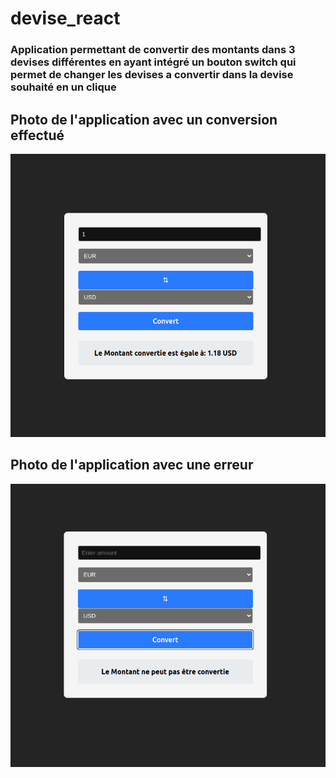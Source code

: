 # devise_react

### Application permettant de convertir des montants dans 3 devises différentes en ayant intégré un bouton switch qui permet de changer les devises a convertir dans la devise souhaité en un clique

## Photo de l'application avec un conversion effectué

<img src="./src/assets/app_screen.png">

## Photo de l'application avec une erreur

<img src="./src/assets/app_error.png">
